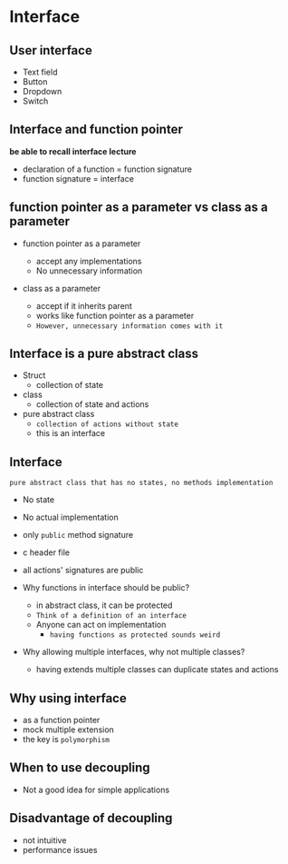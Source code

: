 # Interface

## User interface

- Text field
- Button
- Dropdown
- Switch

## Interface and function pointer

**be able to recall interface lecture**

- declaration of a function = function signature
- function signature = interface

## function pointer as a parameter vs class as a parameter

- function pointer as a parameter
    - accept any implementations
    - No unnecessary information

- class as a parameter
    - accept if it inherits parent
    - works like function pointer as a parameter
    - `However, unnecessary information comes with it`

## Interface is a pure abstract class

- Struct
    - collection of state
- class
    - collection of state and actions
- pure abstract class
    - `collection of actions without state`
    - this is an interface

## Interface
`pure abstract class that has no states, no methods implementation`
- No state
- No actual implementation
- only `public` method signature
- c header file
- all actions' signatures are public
- Why functions in interface should be public?
    - in abstract class, it can be protected
    - `Think of a definition of an interface`
    - Anyone can act on implementation
        - `having functions as protected sounds weird`

- Why allowing multiple interfaces, why not multiple classes?
    - having extends multiple classes can duplicate states and actions

## Why using interface

- as a function pointer
- mock multiple extension
- the key is `polymorphism`

## When to use decoupling

- Not a good idea for simple applications

## Disadvantage of decoupling

- not intuitive
- performance issues

